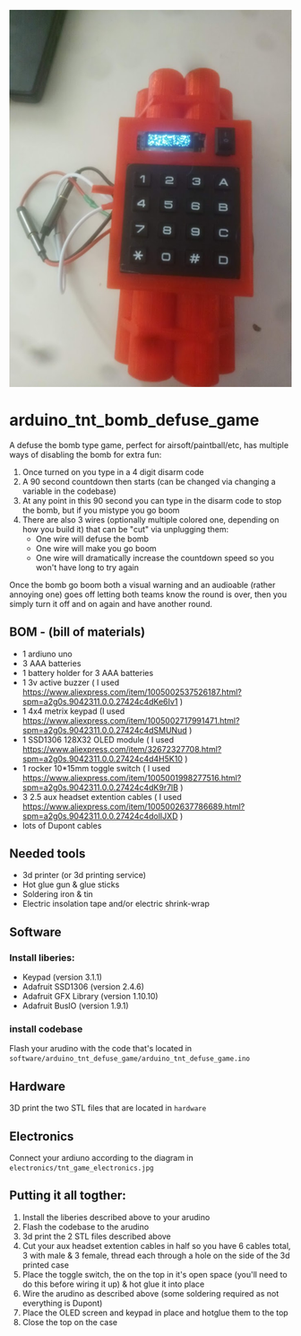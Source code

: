 ![bomb defuse starting up](https://raw.githubusercontent.com/naorlivne/arduino_tnt_bomb_defuse_game/master/hardware/P11002-162013.jpg)


# arduino_tnt_bomb_defuse_game
A defuse the bomb type game, perfect for airsoft/paintball/etc, has multiple ways of disabling the bomb for extra fun:

1. Once turned on you type in a 4 digit disarm code
2. A 90 second countdown then starts (can be changed via changing a variable in the codebase)
3. At any point in this 90 second you can type in the disarm code to stop the bomb, but if you mistype you go boom
4. There are also 3 wires (optionally multiple colored one, depending on how you build it) that can be "cut" via unplugging them:
    * One wire will defuse the bomb
    * One wire will make you go boom
    * One wire will dramatically increase the countdown speed so you won't have long to try again

Once the bomb go boom both a visual warning and an audioable (rather annoying one) goes off letting both teams know the round is over, then you simply turn it off and on again and have another round.

## BOM - (bill of materials)
* 1 ardiuno uno
* 3 AAA batteries
* 1 battery holder for 3 AAA batteries
* 1 3v active buzzer ( I used https://www.aliexpress.com/item/1005002537526187.html?spm=a2g0s.9042311.0.0.27424c4dKe6Iv1 )
* 1 4x4 metrix keypad (I used https://www.aliexpress.com/item/1005002717991471.html?spm=a2g0s.9042311.0.0.27424c4dSMUNud )
* 1 SSD1306 128X32 OLED module ( I used https://www.aliexpress.com/item/32672327708.html?spm=a2g0s.9042311.0.0.27424c4d4H5K10 )
* 1 rocker 10*15mm toggle switch  ( I used https://www.aliexpress.com/item/1005001998277516.html?spm=a2g0s.9042311.0.0.27424c4dK9r7lB )
* 3 2.5 aux headset extention cables ( I used https://www.aliexpress.com/item/1005002637786689.html?spm=a2g0s.9042311.0.0.27424c4dolIJXD )
* lots of Dupont cables

## Needed tools
* 3d printer (or 3d printing service)
* Hot glue gun & glue sticks
* Soldering iron & tin
* Electric insolation tape and/or electric shrink-wrap

## Software

### Install liberies:
* Keypad (version 3.1.1)
* Adafruit SSD1306 (version 2.4.6)
* Adafruit GFX Library (version 1.10.10)
* Adafruit BusIO (version 1.9.1)

### install codebase
Flash your arudino with the code that's located in `software/arduino_tnt_defuse_game/arduino_tnt_defuse_game.ino`

## Hardware
3D print the two STL files that are located in `hardware`


## Electronics
Connect your ardiuno according to the diagram in `electronics/tnt_game_electronics.jpg`

## Putting it all togther:
1. Install the liberies described above to your arudino
2. Flash the codebase to the arudino
3. 3d print the 2 STL files described above
4. Cut your aux headset extention cables in half so you have 6 cables total, 3 with male & 3 female, thread each through a hole on the side of the 3d printed case
5. Place the toggle switch, the on the top in it's open space (you'll need to do this before wiring it up) & hot glue it into place
6. Wire the arudino as described above (some soldering required as not everything is Dupont)
7. Place the OLED screen and keypad in place and hotglue them to the top
8. Close the top on the case
